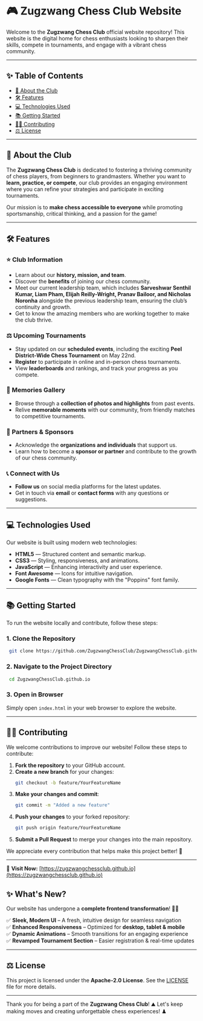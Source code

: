 # 🎮 Zugzwang Chess Club Website

Welcome to the **Zugzwang Chess Club** official website repository! This website is the digital home for chess enthusiasts looking to sharpen their skills, compete in tournaments, and engage with a vibrant chess community.

---

## ✨ Table of Contents
- [🔄 About the Club](#-about-the-club)
- [🛠️ Features](#-features)
- [💻 Technologies Used](#-technologies-used)
- [📚 Getting Started](#-getting-started)
- [👨‍💼 Contributing](#-contributing)
- [⚖️ License](#-license)

---

## 🔄 About the Club
The **Zugzwang Chess Club** is dedicated to fostering a thriving community of chess players, from beginners to grandmasters. Whether you want to **learn, practice, or compete**, our club provides an engaging environment where you can refine your strategies and participate in exciting tournaments.

Our mission is to **make chess accessible to everyone** while promoting sportsmanship, critical thinking, and a passion for the game!

---

## 🛠️ Features

### ⭐ Club Information
- Learn about our **history, mission, and team**.
- Discover the **benefits** of joining our chess community.
- Meet our current leadership team, which includes **Sarveshwar Senthil Kumar, Liam Pham, Elijah Reilly-Wright, Pranav Bailoor, and Nicholas Noronha** alongside the previous leadership team, ensuring the club’s continuity and growth.
- Get to know the amazing members who are working together to make the club thrive.

### ⚖️ Upcoming Tournaments
- Stay updated on our **scheduled events**, including the exciting **Peel District-Wide Chess Tournament** on May 22nd.
- **Register** to participate in online and in-person chess tournaments.
- View **leaderboards** and rankings, and track your progress as you compete.

### 📸 Memories Gallery
- Browse through a **collection of photos and highlights** from past events.
- Relive **memorable moments** with our community, from friendly matches to competitive tournaments.

### 👥 Partners & Sponsors
- Acknowledge the **organizations and individuals** that support us.
- Learn how to become a **sponsor or partner** and contribute to the growth of our chess community.

### 📞 Connect with Us
- **Follow us** on social media platforms for the latest updates.
- Get in touch via **email** or **contact forms** with any questions or suggestions.


---

## 💻 Technologies Used
Our website is built using modern web technologies:
- **HTML5** — Structured content and semantic markup.
- **CSS3** — Styling, responsiveness, and animations.
- **JavaScript** — Enhancing interactivity and user experience.
- **Font Awesome** — Icons for intuitive navigation.
- **Google Fonts** — Clean typography with the "Poppins" font family.

---

## 📚 Getting Started
To run the website locally and contribute, follow these steps:

### 1. Clone the Repository
```sh
 git clone https://github.com/ZugzwangChessClub/ZugzwangChessClub.github.io.git
```

### 2. Navigate to the Project Directory
```sh
 cd ZugzwangChessClub.github.io
```

### 3. Open in Browser
Simply open `index.html` in your web browser to explore the website.

---

## 👨‍💼 Contributing
We welcome contributions to improve our website! Follow these steps to contribute:

1. **Fork the repository** to your GitHub account.
2. **Create a new branch** for your changes:
   ```sh
   git checkout -b feature/YourFeatureName
   ```
3. **Make your changes and commit**:
   ```sh
   git commit -m "Added a new feature"
   ```
4. **Push your changes** to your forked repository:
   ```sh
   git push origin feature/YourFeatureName
   ```
5. **Submit a Pull Request** to merge your changes into the main repository.

We appreciate every contribution that helps make this project better! 🌟

---

🔗 **Visit Now:** [https://zugzwangchessclub.github.io](https://zugzwangchessclub.github.io)  

## ✨ **What's New?**  
Our website has undergone a **complete frontend transformation**! 🎨✨  

✅ **Sleek, Modern UI** – A fresh, intuitive design for seamless navigation  
✅ **Enhanced Responsiveness** – Optimized for **desktop, tablet & mobile**  
✅ **Dynamic Animations** – Smooth transitions for an engaging experience  
✅ **Revamped Tournament Section** – Easier registration & real-time updates  

---

## ⚖️ License
This project is licensed under the **Apache-2.0 License**. See the [LICENSE](LICENSE) file for more details.

---

Thank you for being a part of the **Zugzwang Chess Club**! ⛰️ Let's keep making moves and creating unforgettable chess experiences! ♟️

